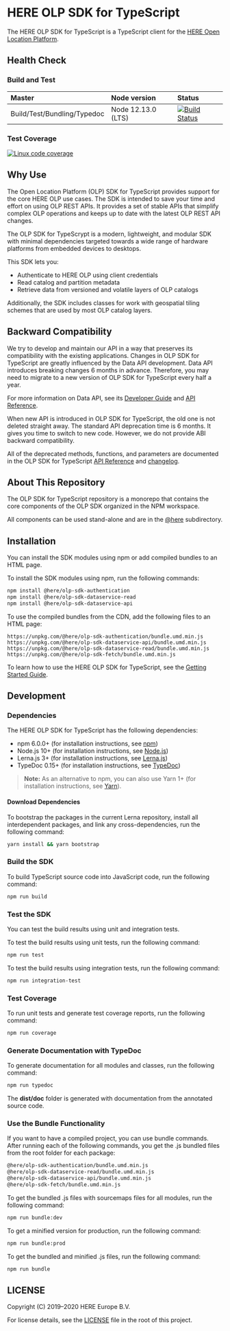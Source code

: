 # HERE OLP SDK for TypeScript

The HERE OLP SDK for TypeScript is a TypeScript client for the <a href="https://platform.here.com" target="_blank">HERE Open Location Platform</a>.

## Health Сheck

### Build and Test

| Master                      | Node version       | Status                                                                                                                                                                                       |
| :-------------------------- | :----------------- | :------------------------------------------------------------------------------------------------------------------------------------------------------------------------------------------- |
| Build/Test/Bundling/Typedoc | Node 12.13.0 (LTS) | <a href="https://travis-ci.com/heremaps/here-olp-sdk-typescript" target="_blank"><img src="https://travis-ci.com/heremaps/here-olp-sdk-typescript.svg?branch=master" alt="Build Status"></a> |

### Test Coverage

<a href="https://codecov.io/gh/heremaps/here-olp-sdk-typescript/" target="_blank"><img src="https://codecov.io/gh/heremaps/here-olp-sdk-typescript/branch/master/graph/badge.svg" alt="Linux code coverage"/></a>

## Why Use

The Open Location Platform (OLP) SDK for TypeScript provides support for the core HERE OLP use cases. The SDK is intended to save your time and effort on using OLP REST APIs. It provides a set of stable APIs that simplify complex OLP operations and keeps up to date with the latest OLP REST API changes.

The OLP SDK for TypeScrypt is a modern, lightweight, and modular SDK with minimal dependencies targeted towards a wide range of hardware platforms from embedded devices to desktops.

This SDK lets you:

- Authenticate to HERE OLP using client credentials
- Read catalog and partition metadata
- Retrieve data from versioned and volatile layers of OLP catalogs

Additionally, the SDK includes classes for work with geospatial tiling schemes that are used by most OLP catalog layers.

## Backward Compatibility

We try to develop and maintain our API in a way that preserves its compatibility with the existing applications. Changes in OLP SDK for TypeScript are greatly influenced by the Data API development. Data API introduces breaking changes 6 months in advance. Therefore, you may need to migrate to a new version of OLP SDK for TypeScript every half a year.

For more information on Data API, see its <a href="https://developer.here.com/olp/documentation/data-api/data_dev_guide/index.html" target="_blank">Developer Guide</a> and <a href="https://developer.here.com/olp/documentation/data-api/api-reference.html" target="_blank">API Reference</a>.

When new API is introduced in OLP SDK for TypeScript, the old one is not deleted straight away. The standard API deprecation time is 6 months. It gives you time to switch to new code. However, we do not provide ABI backward compatibility.

All of the deprecated methods, functions, and parameters are documented in the OLP SDK for TypeScript <a href="https://developer.here.com/olp/documentation/sdk-typescript/api_reference/index.html"  target="_blank">API Reference</a> and <a href="https://github.com/heremaps/here-olp-sdk-typescript/blob/master/CHANGELOG.md" target="_blank">changelog</a>.

## About This Repository

The OLP SDK for TypeScript repository is a monorepo that contains the core components of the OLP SDK organized in the NPM workspace.

All components can be used stand-alone and are in the <a href="https://github.com/heremaps/here-olp-sdk-typescript/tree/master/%40here" target="_blank">@here</a> subdirectory.

## Installation

You can install the SDK modules using npm or add compiled bundles to an HTML page.

To install the SDK modules using npm, run the following commands:

```sh
npm install @here/olp-sdk-authentication
npm install @here/olp-sdk-dataservice-read
npm install @here/olp-sdk-dataservice-api
```

To use the compiled bundles from the CDN, add the following files to an HTML page:

```
https://unpkg.com/@here/olp-sdk-authentication/bundle.umd.min.js
https://unpkg.com/@here/olp-sdk-dataservice-api/bundle.umd.min.js
https://unpkg.com/@here/olp-sdk-dataservice-read/bundle.umd.min.js
https://unpkg.com/@here/olp-sdk-fetch/bundle.umd.min.js
```

To learn how to use the HERE OLP SDK for TypeScript, see the <a href="https://github.com/heremaps/here-olp-sdk-typescript/blob/master/docs/GettingStartedGuide.md" target="_blank">Getting Started Guide</a>.

## Development

### Dependencies

The HERE OLP SDK for TypeScript has the following dependencies:

- npm 6.0.0+ (for installation instructions, see <a href="https://www.npmjs.com/" target="_blank">npm</a>)
- Node.js 10+ (for installation instructions, see <a href="http://nodejs.org" target="_blank">Node.js</a>)
- Lerna.js 3+ (for installation instructions, see <a href="http://lerna.js.org" target="_blank">Lerna.js</a>)
- TypeDoc 0.15+ (for installation instructions, see <a href="http://typedoc.org" target="_blank">TypeDoc</a>)

> **Note:** As an alternative to npm, you can also use Yarn 1+ (for installation instructions, see <a href="http://yarnpkg.com" target="_blank">Yarn</a>).

#### Download Dependencies

To bootstrap the packages in the current Lerna repository, install all interdependent packages, and link any cross-dependencies, run the following command:

```sh
yarn install && yarn bootstrap
```

### Build the SDK

To build TypeScript source code into JavaScript code, run the following command:

```sh
npm run build
```

### Test the SDK

You can test the build results using unit and integration tests.

To test the build results using unit tests, run the following command:

```sh
npm run test
```

To test the build results using integration tests, run the following command:

```sh
npm run integration-test
```

### Test Coverage

To run unit tests and generate test coverage reports, run the following command:

```sh
npm run coverage
```

### Generate Documentation with TypeDoc

To generate documentation for all modules and classes, run the following command:

```sh
npm run typedoc
```

The **dist/doc** folder is generated with documentation from the annotated source code.

### Use the Bundle Functionality

If you want to have a compiled project, you can use bundle commands. After running each of the following commands, you get the .js bundled files from the root folder for each package:

```sh
@here/olp-sdk-authentication/bundle.umd.min.js
@here/olp-sdk-dataservice-read/bundle.umd.min.js
@here/olp-sdk-dataservice-api/bundle.umd.min.js
@here/olp-sdk-fetch/bundle.umd.min.js
```

To get the bundled .js files with sourcemaps files for all modules, run the following command:

```sh
npm run bundle:dev
```

To get a minified version for production, run the following command:

```sh
npm run bundle:prod
```

To get the bundled and minified .js files, run the following command:

```sh
npm run bundle
```

## LICENSE

Copyright (C) 2019–2020 HERE Europe B.V.

For license details, see the <a href="https://github.com/heremaps/here-olp-sdk-typescript/blob/master/LICENSE" target="_blank">LICENSE</a> file in the root of this project.
